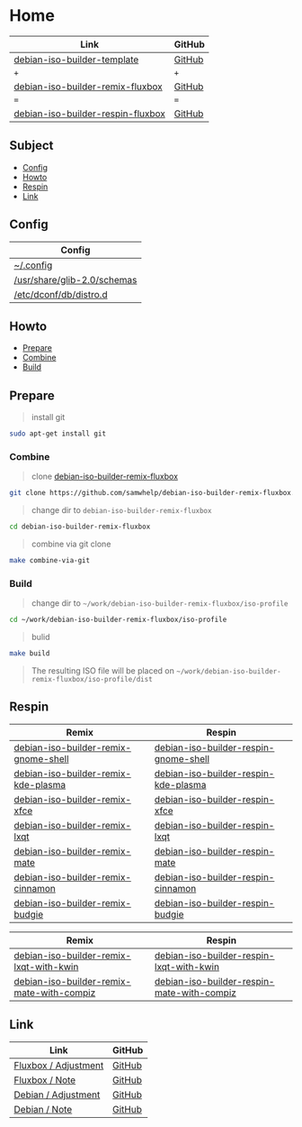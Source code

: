 

# Home

| Link | GitHub |
| ---- | ------ |
| [debian-iso-builder-template](https://samwhelp.github.io/debian-iso-builder-template/) | [GitHub](https://github.com/samwhelp/debian-iso-builder-template) |
| `+` | `+` |
| [debian-iso-builder-remix-fluxbox](https://samwhelp.github.io/debian-iso-builder-remix-fluxbox/) | [GitHub](https://github.com/samwhelp/debian-iso-builder-remix-fluxbox) |
| `=` | `=` |
| [debian-iso-builder-respin-fluxbox](https://samwhelp.github.io/debian-iso-builder-respin-fluxbox/) | [GitHub](https://github.com/samwhelp/debian-iso-builder-respin-fluxbox) |




## Subject

* [Config](#config)
* [Howto](#howto)
* [Respin](#respin)
* [Link](#link)




## Config

| Config |
| ------ |
| [~/.config](https://github.com/samwhelp/debian-iso-builder-remix-fluxbox/tree/main/profile/template/asset/overlay/etc/skel/.config) |
| [/usr/share/glib-2.0/schemas](https://github.com/samwhelp/debian-iso-builder-remix-fluxbox/tree/main/profile/template/asset/overlay/usr/share/glib-2.0/schemas) |
| [/etc/dconf/db/distro.d](https://github.com/samwhelp/debian-iso-builder-remix-fluxbox/tree/main/profile/template/asset/overlay/etc/dconf/db/distro.d) |




## Howto

* [Prepare](#prepare)
* [Combine](#combine)
* [Build](#build)




## Prepare

> install git

``` sh
sudo apt-get install git
```




### Combine

> clone [debian-iso-builder-remix-fluxbox](https://github.com/samwhelp/debian-iso-builder-remix-fluxbox)

``` sh
git clone https://github.com/samwhelp/debian-iso-builder-remix-fluxbox.git
```


> change dir to `debian-iso-builder-remix-fluxbox`

``` sh
cd debian-iso-builder-remix-fluxbox
```


> combine via git clone

``` sh
make combine-via-git
```


### Build


> change dir to `~/work/debian-iso-builder-remix-fluxbox/iso-profile`

``` sh
cd ~/work/debian-iso-builder-remix-fluxbox/iso-profile
```


> bulid

``` sh
make build
```

> The resulting ISO file will be placed on `~/work/debian-iso-builder-remix-fluxbox/iso-profile/dist`




## Respin

| Remix | Respin |
| ----- | ------ |
| [debian-iso-builder-remix-gnome-shell](https://github.com/samwhelp/debian-iso-builder-remix-gnome-shell) | [debian-iso-builder-respin-gnome-shell](https://github.com/samwhelp/debian-iso-builder-respin-gnome-shell) |
| [debian-iso-builder-remix-kde-plasma](https://github.com/samwhelp/debian-iso-builder-remix-kde-plasma) | [debian-iso-builder-respin-kde-plasma](https://github.com/samwhelp/debian-iso-builder-respin-kde-plasma) |
| [debian-iso-builder-remix-xfce](https://github.com/samwhelp/debian-iso-builder-remix-xfce) | [debian-iso-builder-respin-xfce](https://github.com/samwhelp/debian-iso-builder-respin-xfce) |
| [debian-iso-builder-remix-lxqt](https://github.com/samwhelp/debian-iso-builder-remix-lxqt) | [debian-iso-builder-respin-lxqt](https://github.com/samwhelp/debian-iso-builder-respin-lxqt) |
| [debian-iso-builder-remix-mate](https://github.com/samwhelp/debian-iso-builder-remix-mate) | [debian-iso-builder-respin-mate](https://github.com/samwhelp/debian-iso-builder-respin-mate) |
| [debian-iso-builder-remix-cinnamon](https://github.com/samwhelp/debian-iso-builder-remix-cinnamon) | [debian-iso-builder-respin-cinnamon](https://github.com/samwhelp/debian-iso-builder-respin-cinnamon) |
| [debian-iso-builder-remix-budgie](https://github.com/samwhelp/debian-iso-builder-remix-budgie) | [debian-iso-builder-respin-budgie](https://github.com/samwhelp/debian-iso-builder-respin-budgie) |


| Remix | Respin |
| ----- | ------ |
| [debian-iso-builder-remix-lxqt-with-kwin](https://github.com/samwhelp/debian-iso-builder-remix-lxqt-with-kwin) | [debian-iso-builder-respin-lxqt-with-kwin](https://github.com/samwhelp/debian-iso-builder-respin-lxqt-with-kwin) |
| [debian-iso-builder-remix-mate-with-compiz](https://github.com/samwhelp/debian-iso-builder-remix-mate-with-compiz) | [debian-iso-builder-respin-mate-with-compiz](https://github.com/samwhelp/debian-iso-builder-respin-mate-with-compiz) |




## Link

| Link | GitHub |
| ---- | ------ |
| [Fluxbox / Adjustment](https://samwhelp.github.io/fluxbox-adjustment/) | [GitHub](https://github.com/samwhelp/fluxbox-adjustment) |
| [Fluxbox / Note](https://samwhelp.github.io/note-about-fluxbox/) | [GitHub](https://github.com/samwhelp/note-about-fluxbox) |
| [Debian / Adjustment](https://samwhelp.github.io/debian-adjustment/) | [GitHub](https://github.com/samwhelp/debian-adjustment) |
| [Debian / Note](https://samwhelp.github.io/note-about-debian/) | [GitHub](https://github.com/samwhelp/note-about-debian) |
